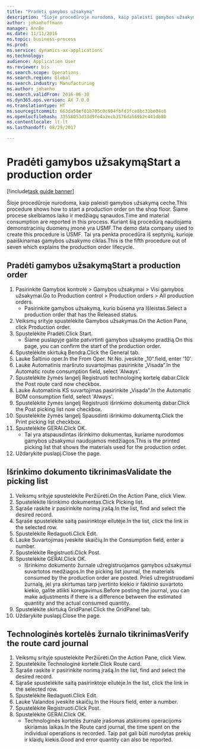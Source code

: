 ```yaml
--- 
title: "Pradėti gamybos užsakymą"
description: "Šioje procedūroje nurodoma, kaip paleisti gamybos užsakymą ceche."
author: johanhoffmann
manager: AnnBe
ms.date: 11/11/2016
ms.topic: business-process
ms.prod: 
ms.service: dynamics-ax-applications
ms.technology: 
audience: Application User
ms.reviewer: bis
ms.search.scope: Operations
ms.search.region: Global
ms.search.industry: Manufacturing
ms.author: johanho
ms.search.validFrom: 2016-06-30
ms.dyn365.ops.version: AX 7.0.0
ms.translationtype: HT
ms.sourcegitcommit: 663da58ef01b705c0c984fbfd3fce8bc31be04c6
ms.openlocfilehash: 33558053d33d9fe4a2ecb3576da569b2c441db80
ms.contentlocale: lt-lt
ms.lasthandoff: 08/29/2017

---
```

# <a name="start-a-production-order"></a><span data-ttu-id="a050b-103">Pradėti gamybos užsakymą</span><span class="sxs-lookup"><span data-stu-id="a050b-103">Start a production order</span></span>

[!include[task guide banner](../../includes/task-guide-banner.md)]

<span data-ttu-id="a050b-104">Šioje procedūroje nurodoma, kaip paleisti gamybos užsakymą ceche.</span><span class="sxs-lookup"><span data-stu-id="a050b-104">This procedure shows how to start a production order on the shop floor.</span></span> <span data-ttu-id="a050b-105">Šiame procese skelbiamos laiko ir medžiagų sąnaudos.</span><span class="sxs-lookup"><span data-stu-id="a050b-105">Time and material consumption are reported in this process.</span></span> <span data-ttu-id="a050b-106">Kuriant šią procedūrą naudojama demonstracinių duomenų įmonė yra USMF.</span><span class="sxs-lookup"><span data-stu-id="a050b-106">The demo data company used to create this procedure is USMF.</span></span> <span data-ttu-id="a050b-107">Tai yra penkta procedūra iš septynių, kurioje paaiškinamas gamybos užsakymo ciklas.</span><span class="sxs-lookup"><span data-stu-id="a050b-107">This is the fifth procedure out of seven which explains the production order lifecycle.</span></span>


## <a name="start-a-production-order"></a><span data-ttu-id="a050b-108">Pradėti gamybos užsakymą</span><span class="sxs-lookup"><span data-stu-id="a050b-108">Start a production order</span></span>
1. <span data-ttu-id="a050b-109">Pasirinkite Gamybos kontrolė > Gamybos užsakymai > Visi gamybos užsakymai.</span><span class="sxs-lookup"><span data-stu-id="a050b-109">Go to Production control > Production orders > All production orders.</span></span>
    * <span data-ttu-id="a050b-110">Pasirinkite gamybos užsakymą, kurio būsena yra Išleistas.</span><span class="sxs-lookup"><span data-stu-id="a050b-110">Select a production order that has the Released status.</span></span>  
2. <span data-ttu-id="a050b-111">Veiksmų srityje spustelėkite Gamybos užsakymas.</span><span class="sxs-lookup"><span data-stu-id="a050b-111">On the Action Pane, click Production order.</span></span>
3. <span data-ttu-id="a050b-112">Spustelėkite Pradėti.</span><span class="sxs-lookup"><span data-stu-id="a050b-112">Click Start.</span></span>
    * <span data-ttu-id="a050b-113">Šiame puslapyje galite patvirtinti gamybos užsakymo pradžią.</span><span class="sxs-lookup"><span data-stu-id="a050b-113">On this page, you can confirm the start of the production order.</span></span>  
4. <span data-ttu-id="a050b-114">Spustelėkite skirtuką Bendra.</span><span class="sxs-lookup"><span data-stu-id="a050b-114">Click the General tab.</span></span>
5. <span data-ttu-id="a050b-115">Lauke Šaltinio oper.</span><span class="sxs-lookup"><span data-stu-id="a050b-115">In the From Oper.</span></span> <span data-ttu-id="a050b-116">Nr.</span><span class="sxs-lookup"><span data-stu-id="a050b-116">No.</span></span> <span data-ttu-id="a050b-117">įveskite „10“.</span><span class="sxs-lookup"><span data-stu-id="a050b-117">field, enter '10'.</span></span>
6. <span data-ttu-id="a050b-118">Lauke Automatinis maršruto suvartojimas pasirinkite „Visada“.</span><span class="sxs-lookup"><span data-stu-id="a050b-118">In the Automatic route consumption field, select 'Always'.</span></span>
7. <span data-ttu-id="a050b-119">Spustelėkite žymės langelį Registruoti technologinę kortelę dabar.</span><span class="sxs-lookup"><span data-stu-id="a050b-119">Click the Post route card now checkbox.</span></span>
8. <span data-ttu-id="a050b-120">Lauke Automatinis KS suvartojimas pasirinkite „Visada“.</span><span class="sxs-lookup"><span data-stu-id="a050b-120">In the Automatic BOM consumption field, select 'Always'.</span></span>
9. <span data-ttu-id="a050b-121">Spustelėkite žymės langelį Registruoti išrinkimo dokumentą dabar.</span><span class="sxs-lookup"><span data-stu-id="a050b-121">Click the Post picking list now checkbox.</span></span>
10. <span data-ttu-id="a050b-122">Spustelėkite žymės langelį Spausdinti išrinkimo dokumentą.</span><span class="sxs-lookup"><span data-stu-id="a050b-122">Click the Print picking list checkbox.</span></span>
11. <span data-ttu-id="a050b-123">Spustelėkite GERAI.</span><span class="sxs-lookup"><span data-stu-id="a050b-123">Click OK.</span></span>
    * <span data-ttu-id="a050b-124">Tai yra atspausdintas išrinkimo dokumentas, kuriame nurodomos gamybos užsakymui naudojamos medžiagos.</span><span class="sxs-lookup"><span data-stu-id="a050b-124">This is the printed picking list that shows the materials used for the production order.</span></span>  
12. <span data-ttu-id="a050b-125">Uždarykite puslapį.</span><span class="sxs-lookup"><span data-stu-id="a050b-125">Close the page.</span></span>

## <a name="validate-the-picking-list"></a><span data-ttu-id="a050b-126">Išrinkimo dokumento tikrinimas</span><span class="sxs-lookup"><span data-stu-id="a050b-126">Validate the picking list</span></span>
1. <span data-ttu-id="a050b-127">Veiksmų srityje spustelėkite Peržiūrėti.</span><span class="sxs-lookup"><span data-stu-id="a050b-127">On the Action Pane, click View.</span></span>
2. <span data-ttu-id="a050b-128">Spustelėkite Išrinkimo dokumentas.</span><span class="sxs-lookup"><span data-stu-id="a050b-128">Click Picking list.</span></span>
3. <span data-ttu-id="a050b-129">Sąraše raskite ir pasirinkite norimą įrašą.</span><span class="sxs-lookup"><span data-stu-id="a050b-129">In the list, find and select the desired record.</span></span>
4. <span data-ttu-id="a050b-130">Sąraše spustelėkite saitą pasirinktoje eilutėje.</span><span class="sxs-lookup"><span data-stu-id="a050b-130">In the list, click the link in the selected row.</span></span>
5. <span data-ttu-id="a050b-131">Spustelėkite Redaguoti.</span><span class="sxs-lookup"><span data-stu-id="a050b-131">Click Edit.</span></span>
6. <span data-ttu-id="a050b-132">Lauke Suvartojimas įveskite skaičių.</span><span class="sxs-lookup"><span data-stu-id="a050b-132">In the Consumption field, enter a number.</span></span>
7. <span data-ttu-id="a050b-133">Spustelėkite Registruoti.</span><span class="sxs-lookup"><span data-stu-id="a050b-133">Click Post.</span></span>
8. <span data-ttu-id="a050b-134">Spustelėkite GERAI.</span><span class="sxs-lookup"><span data-stu-id="a050b-134">Click OK.</span></span>
    * <span data-ttu-id="a050b-135">Išrinkimo dokumento žurnale užregistruojamos gamybos užsakymui suvartotos medžiagos.</span><span class="sxs-lookup"><span data-stu-id="a050b-135">In the picking list journal, the materials consumed by the production order are posted.</span></span> <span data-ttu-id="a050b-136">Prieš užregistruodami žurnalą, jei yra skirtumas tarp įvertinto kiekio ir faktinio suvartoto kiekio, galite atlikti koregavimus.</span><span class="sxs-lookup"><span data-stu-id="a050b-136">Before posting the journal, you can make adjustments if there is a difference between the estimated quantity and the actual consumed quantity.</span></span>  
9. <span data-ttu-id="a050b-137">Spustelėkite skirtuką GridPanel.</span><span class="sxs-lookup"><span data-stu-id="a050b-137">Click the GridPanel tab.</span></span>
10. <span data-ttu-id="a050b-138">Uždarykite puslapį.</span><span class="sxs-lookup"><span data-stu-id="a050b-138">Close the page.</span></span>

## <a name="verify-the-route-card-journal"></a><span data-ttu-id="a050b-139">Technologinės kortelės žurnalo tikrinimas</span><span class="sxs-lookup"><span data-stu-id="a050b-139">Verify the route card journal</span></span>
1. <span data-ttu-id="a050b-140">Veiksmų srityje spustelėkite Peržiūrėti.</span><span class="sxs-lookup"><span data-stu-id="a050b-140">On the Action Pane, click View.</span></span>
2. <span data-ttu-id="a050b-141">Spustelėkite Technologinė kortelė.</span><span class="sxs-lookup"><span data-stu-id="a050b-141">Click Route card.</span></span>
3. <span data-ttu-id="a050b-142">Sąraše raskite ir pasirinkite norimą įrašą.</span><span class="sxs-lookup"><span data-stu-id="a050b-142">In the list, find and select the desired record.</span></span>
4. <span data-ttu-id="a050b-143">Sąraše spustelėkite saitą pasirinktoje eilutėje.</span><span class="sxs-lookup"><span data-stu-id="a050b-143">In the list, click the link in the selected row.</span></span>
5. <span data-ttu-id="a050b-144">Spustelėkite Redaguoti.</span><span class="sxs-lookup"><span data-stu-id="a050b-144">Click Edit.</span></span>
6. <span data-ttu-id="a050b-145">Lauke Valandos įveskite skaičių.</span><span class="sxs-lookup"><span data-stu-id="a050b-145">In the Hours field, enter a number.</span></span>
7. <span data-ttu-id="a050b-146">Spustelėkite Registruoti.</span><span class="sxs-lookup"><span data-stu-id="a050b-146">Click Post.</span></span>
8. <span data-ttu-id="a050b-147">Spustelėkite GERAI.</span><span class="sxs-lookup"><span data-stu-id="a050b-147">Click OK.</span></span>
    * <span data-ttu-id="a050b-148">Technologinės kortelės žurnale įrašomas atskiroms operacijoms skiriamas laikas.</span><span class="sxs-lookup"><span data-stu-id="a050b-148">In the Route card journal, the time spent on the individual operations is recorded.</span></span> <span data-ttu-id="a050b-149">Taip pat gali būti nurodytas prekių ir klaidų kiekis.</span><span class="sxs-lookup"><span data-stu-id="a050b-149">Good and error quantity can also be reported.</span></span>  


